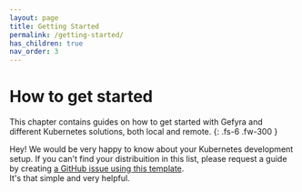 ```yaml
---
layout: page
title: Getting Started
permalink: /getting-started/
has_children: true
nav_order: 3
---
```

# How to get started
This chapter contains guides on how to get started with Gefyra and
different Kubernetes solutions, both local and remote.
{: .fs-6 .fw-300 }


Hey! We would be very happy to know about your Kubernetes development setup. If you can't find your distribuition in this
list, please request a guide by creating [a GitHub issue using this template](https://github.com/gefyrahq/gefyra/issues/new?assignees=&labels=enhancement&template=guide-request.md&title=%5BGuide+request%5D%3A+).  
It's that simple and very helpful.

